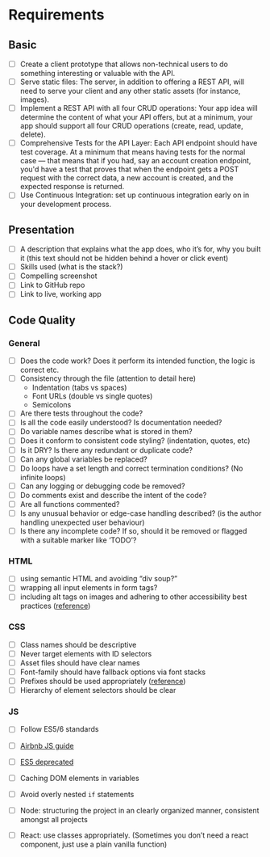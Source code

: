 # Requirements

## Basic
- [ ] Create a client prototype that allows non-technical users to do something interesting or valuable with the API.
- [ ] Serve static files: The server, in addition to offering a REST API, will need to serve your client and any other static assets (for instance, images).
- [ ] Implement a REST API with all four CRUD operations: Your app idea will determine the content of what your API offers, but at a minimum, your app should support all four CRUD operations (create, read, update, delete).
- [ ] Comprehensive Tests for the API Layer: Each API endpoint should have test coverage. At a minimum that means having tests for the normal case — that means that if you had, say an account creation endpoint, you'd have a test that proves that when the endpoint gets a POST request with the correct data, a new account is created, and the expected response is returned.
- [ ] Use Continuous Integration: set up continuous integration early on in your development process.

## Presentation
- [ ] A description that explains what the app does, who it’s for, why you built it (this text should not be hidden behind a hover or click event)
- [ ] Skills used (what is the stack?)
- [ ] Compelling screenshot
- [ ] Link to GitHub repo
- [ ] Link to live, working app

## Code Quality
### General
- [ ] Does the code work? Does it perform its intended function, the logic is correct etc.
- [ ] Consistency through the file (attention to detail here)
	- Indentation (tabs vs spaces)
	- Font URLs (double vs single quotes)
	- Semicolons
- [ ] Are there tests throughout the code? 
- [ ] Is all the code easily understood? Is documentation needed?
- [ ] Do variable names describe what is stored in them?
- [ ] Does it conform to consistent code styling? (indentation, quotes, etc)
- [ ] Is it DRY? Is there any redundant or duplicate code?
- [ ] Can any global variables be replaced?
- [ ] Do loops have a set length and correct termination conditions? (No infinite loops)
- [ ] Can any logging or debugging code be removed?
- [ ] Do comments exist and describe the intent of the code?
- [ ] Are all functions commented?
- [ ] Is any unusual behavior or edge-case handling described? (is the author handling unexpected user behaviour)
- [ ] Is there any incomplete code? If so, should it be removed or flagged with a suitable marker like ‘TODO’?
### HTML
- [ ] using semantic HTML and avoiding “div soup?”
- [ ] wrapping all input elements in form tags?
- [ ] including alt tags on images and adhering to other accessibility best practices ([reference](http://a11yproject.com/checklist.html)) 
### CSS
- [ ] Class names should be descriptive 
- [ ] Never target elements with ID selectors
- [ ] Asset files should have clear names 
- [ ] Font-family should have fallback options via font stacks
- [ ] Prefixes should be used appropriately ([reference](https://github.com/postcss/autoprefixer))
- [ ] Hierarchy of element selectors should be clear 

### JS 
- [ ] Follow ES5/6 standards
- [ ] [Airbnb JS guide](https://github.com/airbnb/javascript)
- [ ] [ES5 deprecated](https://github.com/airbnb/javascript/tree/es5-deprecated/es5)
- [ ] Caching DOM elements in variables
- [ ] Avoid overly nested `if` statements
- [ ] Node: structuring the project in an clearly organized manner, consistent amongst all projects 
- [ ] React: use classes appropriately. (Sometimes you don’t need a react component, just use a plain vanilla function)



